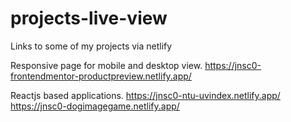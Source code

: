 # projects-live-view
Links to some of my projects via netlify

Responsive page for mobile and desktop view.
https://jnsc0-frontendmentor-productpreview.netlify.app/

Reactjs based applications.
https://jnsc0-ntu-uvindex.netlify.app/
https://jnsc0-dogimagegame.netlify.app/
